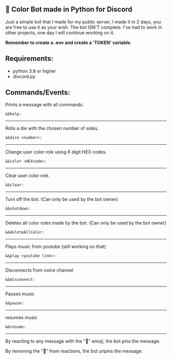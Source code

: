 ## 🎨 Color Bot made in Python for Discord

Just a simple bot that I made for my public server, I made it in 2 days, you are free to use it as your wish. 
The bot ISN'T complete. I've had to work in other projects, one day I will continue working on it.

**Remember to create a .env and create a 'TOKEN' variable.**

## Requirements:

 - python 3.8 or higher 
 - discord.py

## Commands/Events:

Prints a message with all commands.

    &&help:
	
---
Rolls a die with the chosen number of sides.

    &&dice <number>:
	
---
Change user color role using 6 digit HEX codes.

    &&color <HEXcode>:
	
---	
  Clear user color role.
  
    &&clear:
	
---	
Turn off the bot. (Can only be used by the bot owner)

    &&shutdown:
	
---	
Deletes all color roles made by the bot. (Can only be used by the bot owner)

    &&deleteAllColor:
    	
	
---
Plays music from youtube (still working on that)

    &&play <youtube link>:
	
	
---
Disconnects from voice channel

    &&disconnect:
	
	
---

Pauses music

    &&pause:
	
	
---
resumes music

    &&resume:

	
---
By reacting to any message with the "📌" emoji, the bot pins the message.

By removing the "📌" from reactions, the bot unpins the message.
